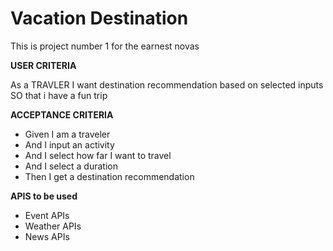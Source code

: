 # Vacation Destination
This is project number 1 for the earnest novas

**USER CRITERIA** 

As a TRAVLER
I want destination recommendation based on selected inputs 
SO that i have a fun trip 



**ACCEPTANCE CRITERIA**
* Given I am a traveler
* And I input an activity
* And I select how far I want to travel
* And I select a duration
* Then I get a destination recommendation

**APIS to be used**
* Event APIs
* Weather APIs
* News APIs
